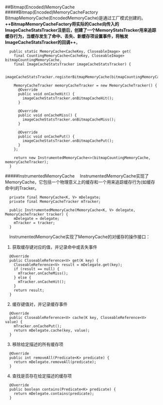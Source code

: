 ##Bitmap(Encoded)MemoryCache
#####Bitmap(Encoded)MemoryCacheFactory
&#8195;BitmapMemoryCache(EncodedMemoryCache)是通过工厂模式创建的。**++BitmapMemoryCacheFactory将实际的Cache向传入的ImageCacheStatsTracker注册后，创建了一个MemoryStatsTracker用来追踪缓存行为，当缓存发生了命中、丢失、新缓存项设置事件，将触发ImageCacheStatsTracker的回调++**。
```
  public static MemoryCache<CacheKey, CloseableImage> get(
    final CountingMemoryCache<CacheKey, CloseableImage> bitmapCountingMemoryCache,
    final ImageCacheStatsTracker imageCacheStatsTracker) {

    imageCacheStatsTracker.registerBitmapMemoryCache(bitmapCountingMemoryCache);

    MemoryCacheTracker memoryCacheTracker = new MemoryCacheTracker() {
      @Override
      public void onCacheHit() {
        imageCacheStatsTracker.onBitmapCacheHit();
      }

      @Override
      public void onCacheMiss() {
        imageCacheStatsTracker.onBitmapCacheMiss();
      }

      @Override
      public void onCachePut() {
        imageCacheStatsTracker.onBitmapCachePut();
      }
    };

    return new InstrumentedMemoryCache<>(bitmapCountingMemoryCache, memoryCacheTracker);
  }
```

#####InstrumentedMemoryCache
&#8195;InstrumentedMemoryCache实现了MemoryCache，它包括一个物理意义上的缓存和一个用来追踪缓存行为(如缓存命中)的Tracker。
```
  private final MemoryCache<K, V> mDelegate;
  private final MemoryCacheTracker mTracker;

  public InstrumentedMemoryCache(MemoryCache<K, V> delegate, MemoryCacheTracker tracker) {
    mDelegate = delegate;
    mTracker = tracker;
  }
```
&#8195;InstrumentedMemoryCache实现了MemoryCache的对缓存的操作接口：   
1. 获取缓存键对应的值，并记录命中或丢失事件
```
  @Override
  public CloseableReference<V> get(K key) {
    CloseableReference<V> result = mDelegate.get(key);
    if (result == null) {
      mTracker.onCacheMiss();
    } else {
      mTracker.onCacheHit();
    }
    return result;
  }
```   
2. 缓存键值对，并记录缓存事件
```
  @Override
  public CloseableReference<V> cache(K key, CloseableReference<V> value) {
    mTracker.onCachePut();
    return mDelegate.cache(key, value);
  }
```   
3. 移除给定描述的所有缓存项
```
  @Override
  public int removeAll(Predicate<K> predicate) {
    return mDelegate.removeAll(predicate);
  }
```   
4. 查找是否存在给定描述的缓存项
```
  @Override
  public boolean contains(Predicate<K> predicate) {
    return mDelegate.contains(predicate);
  }
```   

